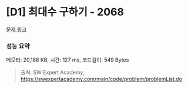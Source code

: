 # [D1] 최대수 구하기 - 2068 

[문제 링크](https://swexpertacademy.com/main/code/problem/problemDetail.do?contestProbId=AV5QQhbqA4QDFAUq) 

### 성능 요약

메모리: 20,188 KB, 시간: 127 ms, 코드길이: 549 Bytes



> 출처: SW Expert Academy, https://swexpertacademy.com/main/code/problem/problemList.do